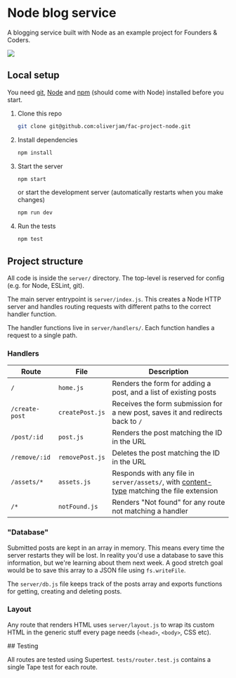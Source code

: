 # Node blog service

A blogging service built with Node as an example project for Founders & Coders.

![](https://user-images.githubusercontent.com/9408641/74652591-45fa9280-517e-11ea-90b9-dd22c873555e.gif)

## Local setup

You need [git](https://git-scm.com/), [Node](https://nodejs.org/en/) and [npm](npmjs.com/) (should come with Node) installed before you start.

1. Clone this repo
   ```sh
   git clone git@github.com:oliverjam/fac-project-node.git
   ```
1. Install dependencies
   ```sh
   npm install
   ```
1. Start the server
   ```sh
   npm start
   ```
   or start the development server (automatically restarts when you make changes)
   ```sh
   npm run dev
   ```
1. Run the tests
   ```sh
   npm test
   ```

## Project structure

All code is inside the `server/` directory. The top-level is reserved for config (e.g. for Node, ESLint, git).

The main server entrypoint is `server/index.js`. This creates a Node HTTP server and handles routing requests with different paths to the correct handler function.

The handler functions live in `server/handlers/`. Each function handles a request to a single path.

### Handlers

| Route          | File            | Description                                                                                                                                                              |
| -------------- | --------------- | ------------------------------------------------------------------------------------------------------------------------------------------------------------------------ |
| `/`            | `home.js`       | Renders the form for adding a post, and a list of existing posts                                                                                                         |
| `/create-post` | `createPost.js` | Receives the form submission for a new post, saves it and redirects back to `/`                                                                                          |
| `/post/:id`    | `post.js`       | Renders the post matching the ID in the URL                                                                                                                              |
| `/remove/:id`  | `removePost.js` | Deletes the post matching the ID in the URL                                                                                                                              |
| `/assets/*`    | `assets.js`     | Responds with any file in `server/assets/`, with [content-type](https://developer.mozilla.org/en-US/docs/Web/HTTP/Basics_of_HTTP/MIME_types) matching the file extension |
| `/*`           | `notFound.js`   | Renders "Not found" for any route not matching a handler                                                                                                                 |

### "Database"

Submitted posts are kept in an array in memory. This means every time the server restarts they will be lost. In reality you'd use a database to save this information, but we're learning about them next week. A good stretch goal would be to save this array to a JSON file using `fs.writeFile`.

The `server/db.js` file keeps track of the posts array and exports functions for getting, creating and deleting posts.

### Layout

Any route that renders HTML uses `server/layout.js` to wrap its custom HTML in the generic stuff every page needs (`<head>`, `<body>`, CSS etc).

## Testing

All routes are tested using Supertest. `tests/router.test.js` contains a single Tape test for each route.
